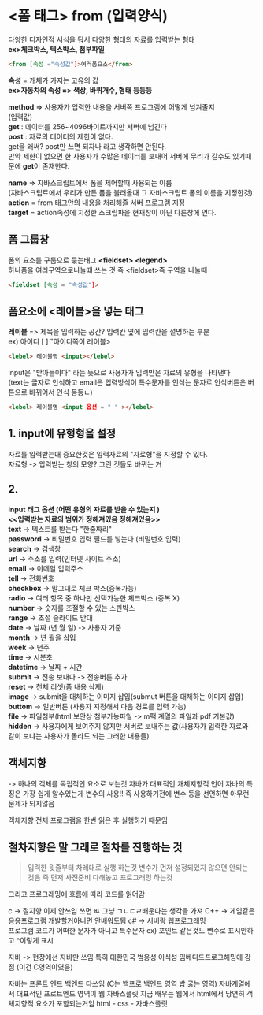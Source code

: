 # <폼 태그> from (입력양식)
다양한 디자인적 서식을 둬서 다양한 형태의 자료를 입력받는 형태<br>
**ex>체크박스, 텍스박스, 첨부파일**

```html
<from [속성 ="속성값"]>여러폼요소</from>
```
**속성** = 개체가 가지는 고유의 값<br>
**ex>자동차의 속성 => 색상, 바퀴개수, 형태 등등등**

**method** => 사용자가 입력한 내용을 서버쪽 프로그램에 어떻게 넘겨줄지<br>
    (입력값) <br>
    **get** : 데이터를 256~4096바이트까지만 서버에 넘긴다<br>
    **post** : 자료의 데이터의 제한이 없다.<br>
get을 왜써? post만 쓰면 되자나 라고 생각하면 안된다.<br>
만약 제한이 없으면 한 사용자가 수많은 데이터를 보내어 서버에 무리가 갈수도 있기때문에 **get**이 존재한다.

**name** => 자바스크립트에서 폼을 제어할때 사용되는 이름<br>
        (자바스크립트에서 우리가 만든 폼을 불러올때 그 자바스크립트 폼의 이름을 지정한것)<br>
**action** = from 태그안의 내용을 처리해줄 서버 프로그램 지정<br>
**target** = action속성에 지정한 스크립파을 현재창이 아닌 다른창에 연다.

## 폼 그룹창
폼의 요소를 구룹으로 뭈는태그 **\<fieldset\> \<legend\>**<br>
하나폼을 여러구역으로나눌떄 쓰는 것 즉 \<fieldset\>즉 구역을 나눌때
```html
<fieldset [속성 = "속성값"]>
```
## 폼요소에 <레이블>을 넣는 태그
**레이블** => 제목을 입력하는 공간? 입력칸 옆에 입력칸을 설명하는 부분<br>
ex) 아이디 [   ] "아이디쪽이 레이블>

```html
<lebel> 레이블명 <input></lebel>
```
input은 "받아들이다" 라는 뜻으로 사용자가 입력받은 자료의 유형을 나타낸다<br>
(text는 글자로 인식하고 email은 입력방식이 특수문자를 인식는 문자로 인식버튼은 버튼으로 바뀌어서 인식 등등ㄴ)<br>
```html
<lebel> 레이블명 <input 옵션 = " " ></lebel>
```
## 1. input에 유형형을 설정
자료를 입력받는대 중요한것은 입력자료의 "자료형"을 지정할 수 있다. <br>
자료형 -> 입력받는 창의 모양? 그런 것들도 바뀌는 거

## 2.



**input 태그 옵션 (어떤 유형의 자료를 받을 수 있는지 )**<br>
**<<입력받는 자료의 범위가 정해져있음 정해져있음>>**<br>
**text**     -> 텍스트를 받는다 "한줄짜리"<br>
**password** -> 비밀번호 입력 필드를 넣는다 (비밀번호 입력)<br>
**search**   -> 검색창<br>
**url**      -> 주소를 입력(인터넷 사이트 주소)<br>
**email**    -> 이메일 입력주소 <br>
**tell**     -> 전화번호<br>
**checkbox** -> 말그대로 체크 박스(중복가능)<br>
**radio**    -> 여러 항목 중 하나만 선택가능한 체크박스 (중복 X)<br>
**number**   -> 숫자를 조절할 수 있는 스핀박스<br>
**range**    -> 조절 슬라이드 맏대<br>
**date**     -> 날짜 (년 월 일) -> 사용자 기준<br>
**month**    -> 년 월을 삽입<br>
**week**     -> 년주<br>
**time**     -> 시분초<br>
**datetime** -> 날짜 + 시간<br>
**submit**   -> 전송 보내다 -> 전송버튼 추가<br>
**reset**    -> 천체 리셋(폼 내용 삭제)<br>
**image**    -> submit을 대체하는 이미지 삽입(submut 버튼을 대체하는 이미지 삽입)<br>
**buttom**   -> 일반버튼 (사용자 지정해서 다음 경로를 입력 가능)<br>
**file**     -> 파일첨부(html 보안상 첨부가능파일 -> m팩 계열의 파일과 pdf 기본값)<br>
**hidden**   -> 사용자에게 보여주지 않지만 서버로 보내주는 값(사용자가 입력한 자료와 같이 보냐는 사용자가 몰라도 되는 그러한 내용들)




## 객체지향
-> 하나의 객체를 독립적인 요소로 보는것
자바가 대표적인 개체지향적 언어 자바의 특징은 가장 쉽게 알수있는게 변수의 사용!!
즉 사용하기전에 변수 등을 선언하면 아무런 문제가 되지않음 

객체지향
전체 프로그램을 한번 읽은 후 실행하기 때문임


철차지향은 말 그래로 절차를 진행하는 것 
-
> 입력한 윗줄부터 차레대로 실행 하는것
변수가 먼저 설정되있지 않으면 안되는 것음
즉 먼저 사전준비 다해놓고 프로그래밍 하는것

그리고 프로그래밍에 흐름에 따라 코드를 읽어감

c   -> 절지향 이제 안쓰임 쓰면 ㅄ 그냥 ㄱㄴㄷㄹ배운다는 생각을 가져
C++ -> 게임같은 응용프로그램 개발할거아니면 안배워도됨
c#  -> 서버랑 웹프로그래밍  
프로그램 코드가 어떠한 문자가 아니고 특수문자
ex) 포인트 같은것도 변수로 표시안하고 ^이렇게 표시

자바 -> 현장에선 자바만 쓰임 특히 대한민국
범용성 이식성 임베디드프로그해밍에 강점 (이건 C영역이였음)

자바는 프론트 엔드 백엔드 다쓰임 (C는 백프로 백엔드 영역 밥 굻는 영역)
자바계열에서 대표적인 프로트엔드 영역이 웹 자바스플릿
지금 배우는 웹에서 html에서 당연히 객체지향적 요소가 포함되는거임 
html - css - 자바스플릿























































